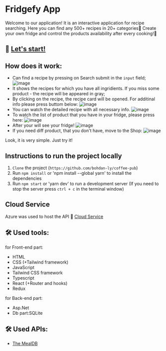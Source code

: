 # Fridgefy App
Welcome to our application! It is an interactive application for recipe searching.
Here you can find any 500+ recipes in 20+ categories🥩
Create your own fridge and control the products availability after every cooking!🍏

## 🔗 [Let's start!](http://coffeeapplicationapi.westeurope.cloudapp.azure.com/)

## How does it work:
  - Can find a recipe by pressing on Search submit in the `input` field;
  ![image](https://user-images.githubusercontent.com/105457299/217359416-d77de76c-6d05-456e-9ceb-567639de68cc.png)
  - It shows the recipes for which you have all ingridients. If you miss some product - the recipe will be appeared in gray;
  - By clicking on the recipe, the recipe card will be opened. For additinal info please press buttom below:
  ![image](https://user-images.githubusercontent.com/105457299/217360873-794fff9f-ed8c-4197-a366-26d5b40c8873.png)
  - You can watch the detailed recipe with all necessary info.
  ![image](https://user-images.githubusercontent.com/105457299/217361184-e3b99f86-09a9-47fb-b60b-5d65afa5f2a7.png)
  - To watch the list of product that you have in your fridge, please press here:
  ![image](https://user-images.githubusercontent.com/105457299/217361544-1fa0941a-ff5a-41ef-bf90-b9eb8acbab8d.png)
  - After your will see your fridge!
  ![image](https://user-images.githubusercontent.com/105457299/217361667-7ee35d3e-115d-45e0-b75e-be5d4b2da790.png)
  - If you need diff product, that you don't have, move to the Shop:
  ![image](https://user-images.githubusercontent.com/105457299/217361867-7d8f9368-b48a-4150-b0e9-b18363d4c357.png)
  
 Look, it is very simple. Just try it!
## Instructions to run the project locally
  1. `Clone` the project (`https://github.com/bohdan-ly/coffee-pub`)
  2. Run `npm install` or 'npm install --global yarn' to install the dependencies
  3. Run `npm start` or 'yarn dev' to run a development server (If you need to stop the server press `ctrl + c` in the terminal window)

## Cloud Service
  Azure was used to host the API 🔗 [Cloud Service](http://coffeeapplicationapi.westeurope.cloudapp.azure.com/)

## 🛠 Used tools:
for Front-end part:
+ HTML 
+ CSS (+Tailwind framework)
+ JavaScript
+ Tailwind CSS framework
+ Typescript
+ React (+Router and hooks)
+ Redux

for Back-end part:
+ Asp.Net
+ Db part:SQLite

## 🛠 Used APIs:
+ [The MealDB](https://www.themealdb.com/api.php)
